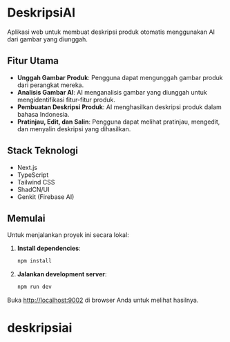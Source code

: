 # DeskripsiAI

Aplikasi web untuk membuat deskripsi produk otomatis menggunakan AI dari gambar yang diunggah.

## Fitur Utama

- **Unggah Gambar Produk**: Pengguna dapat mengunggah gambar produk dari perangkat mereka.
- **Analisis Gambar AI**: AI menganalisis gambar yang diunggah untuk mengidentifikasi fitur-fitur produk.
- **Pembuatan Deskripsi Produk**: AI menghasilkan deskripsi produk dalam bahasa Indonesia.
- **Pratinjau, Edit, dan Salin**: Pengguna dapat melihat pratinjau, mengedit, dan menyalin deskripsi yang dihasilkan.

## Stack Teknologi

- Next.js
- TypeScript
- Tailwind CSS
- ShadCN/UI
- Genkit (Firebase AI)

## Memulai

Untuk menjalankan proyek ini secara lokal:

1.  **Install dependencies**:
    ```bash
    npm install
    ```

2.  **Jalankan development server**:
    ```bash
    npm run dev
    ```

Buka [http://localhost:9002](http://localhost:9002) di browser Anda untuk melihat hasilnya.
# deskripsiai
